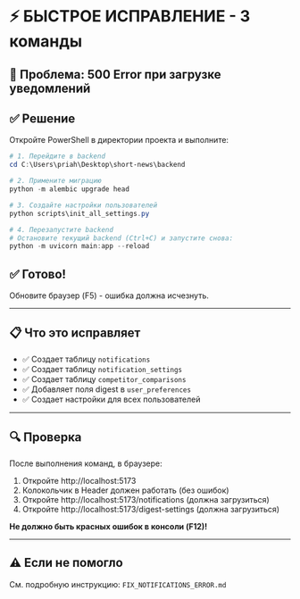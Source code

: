 # ⚡ БЫСТРОЕ ИСПРАВЛЕНИЕ - 3 команды

## 🔴 Проблема: 500 Error при загрузке уведомлений

## ✅ Решение

Откройте PowerShell в директории проекта и выполните:

```powershell
# 1. Перейдите в backend
cd C:\Users\priah\Desktop\short-news\backend

# 2. Примените миграцию
python -m alembic upgrade head

# 3. Создайте настройки пользователей
python scripts\init_all_settings.py

# 4. Перезапустите backend
# Остановите текущий backend (Ctrl+C) и запустите снова:
python -m uvicorn main:app --reload
```

## ✅ Готово!

Обновите браузер (F5) - ошибка должна исчезнуть.

---

## 📋 Что это исправляет

- ✅ Создает таблицу `notifications`
- ✅ Создает таблицу `notification_settings`
- ✅ Создает таблицу `competitor_comparisons`
- ✅ Добавляет поля digest в `user_preferences`
- ✅ Создает настройки для всех пользователей

---

## 🔍 Проверка

После выполнения команд, в браузере:

1. Откройте http://localhost:5173
2. Колокольчик в Header должен работать (без ошибок)
3. Откройте http://localhost:5173/notifications (должна загрузиться)
4. Откройте http://localhost:5173/digest-settings (должна загрузиться)

**Не должно быть красных ошибок в консоли (F12)!**

---

## ⚠️ Если не помогло

См. подробную инструкцию: `FIX_NOTIFICATIONS_ERROR.md`

